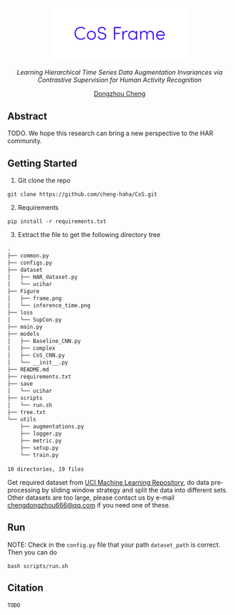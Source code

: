 <p align=center> <img src="./Figure/cover.png" width = 60%/> </p>


<p align="center"><em>Learning Hierarchical Time Series Data Augmentation Invariances via Contrastive Supervision for Human Activity Recognition</em></p>

<p align="center"><a href="https://scholar.google.com.sg/citations?user=zOg9ENIAAAAJ&hl=zh-CN&oi=sra">Dongzhou Cheng</a></p>


## Abstract
TODO. We hope this research can bring a new perspective to the HAR community.
## Getting Started
1. Git clone the repo
```
git clone https://github.com/cheng-haha/CoS.git
```
2. Requirements
```
pip install -r requirements.txt
```
3. Extract the file to get the following directory tree
```
.
├── common.py
├── configs.py
├── dataset
│   ├── HAR_dataset.py
│   └── ucihar
├── Figure
│   ├── frame.png
│   └── inference_time.png
├── loss
│   └── SupCon.py
├── main.py
├── models
│   ├── Baseline_CNN.py
│   ├── complex
│   ├── CoS_CNN.py
│   └── __init__.py
├── README.md
├── requirements.txt
├── save
│   └── ucihar
├── scripts
│   └── run.sh
├── tree.txt
└── utils
    ├── augmentations.py
    ├── logger.py
    ├── metric.py
    ├── setup.py
    └── train.py

10 directories, 19 files
```
Get required dataset from [UCI Machine Learning Repository](http://archive.ics.uci.edu/ml/index.php), do data pre-processing by sliding window strategy and split the data into different sets. Other datasets are too large, please contact us by e-mail <chengdongzhou666@qq.com> if you need one of these.
## Run
NOTE: Check in the `config.py` file that your path `dataset_path` is correct. Then you can do
```
bash scripts/run.sh
```
## Citation
```
TODO
```
